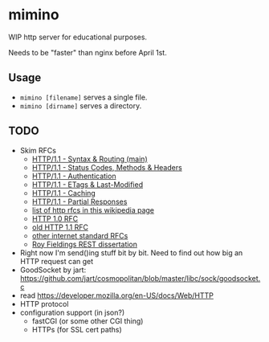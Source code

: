 # mimino

WIP http server for educational purposes.

Needs to be "faster" than nginx before April 1st.

## Usage
- `mimino [filename]` serves a single file.
- `mimino [dirname]` serves a directory.

## TODO
- Skim RFCs
  - [HTTP/1.1 - Syntax & Routing (main)](https://datatracker.ietf.org/doc/html/rfc7230)
  - [HTTP/1.1 - Status Codes, Methods & Headers ](https://datatracker.ietf.org/doc/html/rfc7231)
  - [HTTP/1.1 - Authentication](https://datatracker.ietf.org/doc/html/rfc7235)
  - [HTTP/1.1 - ETags & Last-Modified](https://datatracker.ietf.org/doc/html/rfc7232)
  - [HTTP/1.1 - Caching](https://datatracker.ietf.org/doc/html/rfc7234)
  - [HTTP/1.1 - Partial Responses](https://datatracker.ietf.org/doc/html/rfc7233)
  - [list of http rfcs in this wikipedia page](https://en.wikipedia.org/wiki/Hypertext_Transfer_Protocol)
  - [HTTP 1.0 RFC](https://datatracker.ietf.org/doc/html/rfc1945)
  - [old HTTP 1.1 RFC](https://datatracker.ietf.org/doc/html/rfc2616)
  - [other internet standard RFCs](https://www.rfc-editor.org/search/rfc_search_detail.php?sortkey=Number&sorting=DESC&page=All&pubstatus%5B%5D=Standards%20Track&std_trk=Internet%20Standard)
  - [Roy Fieldings REST dissertation](https://www.ics.uci.edu/~fielding/pubs/dissertation/top.htm)
- Right now I'm send()ing stuff bit by bit. Need to find out how big an HTTP request can get
- GoodSocket by jart: https://github.com/jart/cosmopolitan/blob/master/libc/sock/goodsocket.c
- read https://developer.mozilla.org/en-US/docs/Web/HTTP
- HTTP protocol
- configuration support (in json?)
  - fastCGI (or some other CGI thing)
  - HTTPs (for SSL cert paths)
